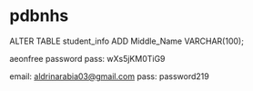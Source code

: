 # pdbnhs
ALTER TABLE student_info
ADD Middle_Name VARCHAR(100);

aeonfree password
pass: wXs5jKM0TiG9

email: aldrinarabia03@gmail.com
pass: password219
